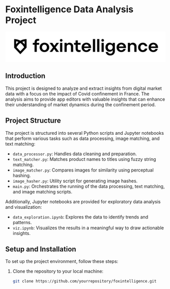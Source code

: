 # Foxintelligence Data Analysis Project

![Foxintelligence Logo](assets/Foxintelligence.png)

## Introduction

This project is designed to analyze and extract insights from digital market data with a focus on the impact of Covid confinement in France. The analysis aims to provide app editors with valuable insights that can enhance their understanding of market dynamics during the confinement period.

## Project Structure

The project is structured into several Python scripts and Jupyter notebooks that perform various tasks such as data processing, image matching, and text matching:

- `data_processor.py`: Handles data cleaning and preparation.
- `text_matcher.py`: Matches product names to titles using fuzzy string matching.
- `image_matcher.py`: Compares images for similarity using perceptual hashing.
- `image_hasher.py`: Utility script for generating image hashes.
- `main.py`: Orchestrates the running of the data processing, text matching, and image matching scripts.

Additionally, Jupyter notebooks are provided for exploratory data analysis and visualization:

- `data_exploration.ipynb`: Explores the data to identify trends and patterns.
- `viz.ipynb`: Visualizes the results in a meaningful way to draw actionable insights.

## Setup and Installation

To set up the project environment, follow these steps:

1. Clone the repository to your local machine:
   ```bash
   git clone https://github.com/yourrepository/foxintelligence.git
